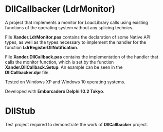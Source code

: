 # DllCallbacker (LdrMonitor)

A project that implements a monitor for LoadLibrary calls using existing functions of the operating system without any splicing technics.

File **Xander.LdrMonitor.pas** contains the declaration of some Native API types, as well as the types necessary to implement the handler for the function **LdrRegisterDllNotification**.

File **Xander.DllCallback.pas** contains the implementation of the handler that calls the monitor function, which is set by the function **Xander.DllCallback.Setup**. An example can be seen in the **DllCallbacker.dpr** file.

Tested on Windows XP and Windows 10 operating systems.

Developed with **Embarcadero Delphi 10.2 Tokyo**.

# DllStub

Test project required to demonstrate the work of **DllCallbacker** project.
